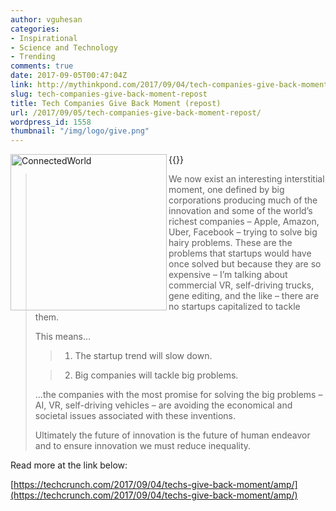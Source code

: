 ```yaml
---
author: vguhesan
categories:
- Inspirational
- Science and Technology
- Trending
comments: true
date: 2017-09-05T00:47:04Z
link: http://mythinkpond.com/2017/09/04/tech-companies-give-back-moment-repost/
slug: tech-companies-give-back-moment-repost
title: Tech Companies Give Back Moment (repost) 
url: /2017/09/05/tech-companies-give-back-moment-repost/
wordpress_id: 1558
thumbnail: "/img/logo/give.png"
---
```




{{<img src="/img/2017/09/connectedworld.jpg" alt="ConnectedWorld" width="250"  align="left" class="authorbox__avatar">}}

<blockquote>We now exist an interesting interstitial moment, one defined by big corporations producing much of the innovation and some of the world’s richest companies – Apple, Amazon, Uber, Facebook – trying to solve big hairy problems. These are the problems that startups would have once solved but because they are so expensive – I’m talking about commercial VR, self-driving trucks, gene editing, and the like – there are no startups capitalized to tackle them.

This means...

> 
> 
	
>   1. The startup trend will slow down.
> 
	
>   2. Big companies will tackle big problems.
> 

...the companies with the most promise for solving the big problems – AI, VR, self-driving vehicles – are avoiding the economical and societal issues associated with these inventions.

Ultimately the future of innovation is the future of human endeavor and to ensure innovation we must reduce inequality.</blockquote>


Read more at the link below:

[https://techcrunch.com/2017/09/04/techs-give-back-moment/amp/](https://techcrunch.com/2017/09/04/techs-give-back-moment/amp/)
